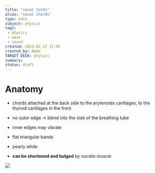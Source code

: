 ```yaml
---
title: "vocal folds"
alias: "vocal chords"
type: note
subject: physics
tags:
 - physics
 - wave
 - sound
created: 2023.02.13 21:03
created_by: Ádám
TARGET DECK: physics
summary: 
status: draft 
---
```

# Anatomy
- chords attached at the back side to the arytenoids cartilages, to the thyroid cartilages in the front
- no outer edge → blend into the side of the breathing tube
- inner edges may vibrate
- flat triangular bands
- pearly white

- **can be shortened and bulged** by *vocalis muscle*

![](https://www.mayoclinic.org/-/media/kcms/gbs/patient-consumer/images/2013/11/15/17/42/ds00670_-ds00366_im02764_r7_openclosethu_jpg.jpg)
